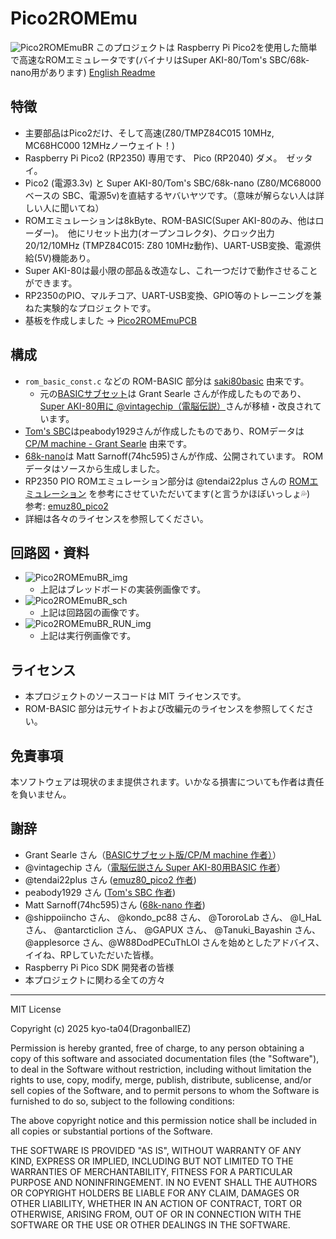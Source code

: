 # Pico2ROMEmu
<!-- Pico2ROMEmuPCB_68nano_img_2_1 -->
<!-- ![Pico2ROMEmuBR](./IMG/Pico2ROMEmuBR_title_img.jpg) -->
![Pico2ROMEmuBR](./IMG/Pico2ROMEmuPCB_68nano_img_2_1.jpg)
このプロジェクトは Raspberry Pi Pico2を使用した簡単で高速なROMエミュレータです(バイナリはSuper AKI-80/Tom's SBC/68k-nano用があります) 
[English Readme](./README.en.md)
## 特徴
- 主要部品はPico2だけ、そして高速(Z80/TMPZ84C015 10MHz, MC68HC000 12MHzノーウェイト！)
- Raspberry Pi Pico2 (RP2350) 専用です、 Pico (RP2040) ダメ。　ゼッタイ。
- Pico2 (電源3.3v) と Super AKI-80/Tom's SBC/68k-nano (Z80/MC68000ベースの SBC、電源5v)を直結するヤバいヤツです。（意味が解らない人は詳しい人に聞いてね）
- ROMエミュレーションは8kByte、ROM-BASIC(Super AKI-80のみ、他はローダー)。　他にリセット出力(オープンコレクタ)、クロック出力 20/12/10MHz (TMPZ84C015: Z80 10MHz動作)、UART-USB変換、電源供給(5V)機能あり。
- Super AKI-80は最小限の部品＆改造なし、これ一つだけで動作させることができます。
- RP2350のPIO、マルチコア、UART-USB変換、GPIO等のトレーニングを兼ねた実験的なプロジェクトです。
- 基板を作成しました -> [Pico2ROMEmuPCB](./Pico2ROMEmuPCB/README.md)

## 構成
- `rom_basic_const.c` などの ROM-BASIC 部分は [saki80basic](https://github.com/vintagechips/saki80basic) 由来です。
  - 元の[BASICサブセット](http://searle.x10host.com/cpm/index.html)は Grant Searle さんが作成したものであり、[Super AKI-80用に @vintagechip（電脳伝説）](https://vintagechips.wordpress.com/2025/04/24/saki80basic/)さんが移植・改良されています。
- [Tom's SBC](https://oshwlab.com/peabody1929/CPM_Z80_Board_REV_B_copy-76313012f79945d3b8b9d3047368abf7)はpeabody1929さんが作成したものであり、ROMデータは[CP/M machine - Grant Searle](http://searle.x10host.com/cpm/index.html) 由来です。
- [68k-nano](https://github.com/74hc595/68k-nano)は Matt Sarnoff(74hc595)さんが作成、公開されています。 ROMデータはソースから生成しました。
- RP2350 PIO ROMエミュレーション部分は @tendai22plus さんの [ROMエミュレーション](https://github.com/tendai22/emuz80_pico2/blob/main/doc/ROM_EMULATION.md) を参考にさせていただいてます(と言うかほぼいっしょ💦)　参考: [emuz80_pico2](https://github.com/tendai22/emuz80_pico2) 
- 詳細は各々のライセンスを参照してください。

## 回路図・資料
- ![Pico2ROMEmuBR_img](./IMG/Pico2ROMEmuBR_img.jpg)
  - 上記はブレッドボードの実装例画像です。
- ![Pico2ROMEmuBR_sch](./IMG/Pico2ROMEmuBR_sch.png)
  - 上記は回路図の画像です。
- ![Pico2ROMEmuBR_RUN_img](./IMG/Pico2ROMEmuBR_RUN_img.png)
  - 上記は実行例画像です。

## ライセンス
- 本プロジェクトのソースコードは MIT ライセンスです。
- ROM-BASIC 部分は元サイトおよび改編元のライセンスを参照してください。

## 免責事項
本ソフトウェアは現状のまま提供されます。いかなる損害についても作者は責任を負いません。

## 謝辞
- Grant Searle さん（[BASICサブセット版/CP/M machine 作者）](http://searle.x10host.com/index.html)）
- @vintagechip さん（[電脳伝説さん Super AKI-80用BASIC 作者](https://vintagechips.wordpress.com/)）
- @tendai22plus さん ([emuz80_pico2  作者](https://github.com/tendai22/emuz80_pico2))
- peabody1929 さん ([Tom's SBC 作者](https://oshwlab.com/peabody1929/works))
- Matt Sarnoff(74hc595)さん ([68k-nano 作者](https://github.com/74hc595/68k-nano))
- @shippoiincho さん、 @kondo_pc88 さん、 @TororoLab さん、 @I_HaL さん、 @antarcticlion さん、 @GAPUX さん、 @Tanuki_Bayashin さん、 @applesorce さん、@W88DodPECuThLOl さんを始めとしたアドバイス、イイね、RPしていただいた皆様。
- Raspberry Pi Pico SDK 開発者の皆様
- 本プロジェクトに関わる全ての方々

---

MIT License

Copyright (c) 2025 kyo-ta04(DragonballEZ)

Permission is hereby granted, free of charge, to any person obtaining a copy
of this software and associated documentation files (the "Software"), to deal
in the Software without restriction, including without limitation the rights
to use, copy, modify, merge, publish, distribute, sublicense, and/or sell
copies of the Software, and to permit persons to whom the Software is
furnished to do so, subject to the following conditions:

The above copyright notice and this permission notice shall be included in all
copies or substantial portions of the Software.

THE SOFTWARE IS PROVIDED "AS IS", WITHOUT WARRANTY OF ANY KIND, EXPRESS OR
IMPLIED, INCLUDING BUT NOT LIMITED TO THE WARRANTIES OF MERCHANTABILITY,
FITNESS FOR A PARTICULAR PURPOSE AND NONINFRINGEMENT. IN NO EVENT SHALL THE
AUTHORS OR COPYRIGHT HOLDERS BE LIABLE FOR ANY CLAIM, DAMAGES OR OTHER
LIABILITY, WHETHER IN AN ACTION OF CONTRACT, TORT OR OTHERWISE, ARISING FROM,
OUT OF OR IN CONNECTION WITH THE SOFTWARE OR THE USE OR OTHER DEALINGS IN THE
SOFTWARE.
